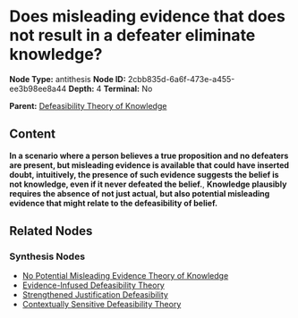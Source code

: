 # Does misleading evidence that does not result in a defeater eliminate knowledge?

**Node Type:** antithesis
**Node ID:** 2cbb835d-6a6f-473e-a455-ee3b98ee8a44
**Depth:** 4
**Terminal:** No

**Parent:** [Defeasibility Theory of Knowledge](defeasibility-theory-of-knowledge-synthesis-b397997e-2015-4b6e-8d6e-e6dcb753e0c8.md)

## Content

**In a scenario where a person believes a true proposition and no defeaters are present, but misleading evidence is available that could have inserted doubt, intuitively, the presence of such evidence suggests the belief is not knowledge, even if it never defeated the belief.**, **Knowledge plausibly requires the absence of not just actual, but also potential misleading evidence that might relate to the defeasibility of belief.**

## Related Nodes

### Synthesis Nodes

- [No Potential Misleading Evidence Theory of Knowledge](no-potential-misleading-evidence-theory-of-knowledge-synthesis-b455410b-98f9-45bf-aa47-5ba9fe5012c9.md)
- [Evidence-Infused Defeasibility Theory](evidence-infused-defeasibility-theory-synthesis-afa2b015-3a65-45b2-b596-d25abcf9b008.md)
- [Strengthened Justification Defeasibility](strengthened-justification-defeasibility-synthesis-d5f81920-c0b3-42ea-8765-c10277e99dae.md)
- [Contextually Sensitive Defeasibility Theory](contextually-sensitive-defeasibility-theory-synthesis-7512f632-50a3-431a-ab29-cb439284dad9.md)
